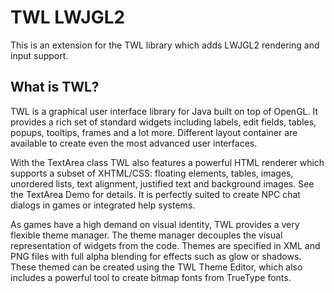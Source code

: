 # TWL LWJGL2

This is an extension for the TWL library which adds LWJGL2 rendering and input support.

## What is TWL?

TWL is a graphical user interface library for Java built on top of OpenGL. It provides a rich set of standard widgets including labels, edit fields, tables, popups, tooltips, frames and a lot more. Different layout container are available to create even the most advanced user interfaces.

With the TextArea class TWL also features a powerful HTML renderer which supports a subset of XHTML/CSS: floating elements, tables, images, unordered lists, text alignment, justified text and background images. See the TextArea Demo for details. It is perfectly suited to create NPC chat dialogs in games or integrated help systems.

As games have a high demand on visual identity, TWL provides a very flexible theme manager. The theme manager decouples the visual representation of widgets from the code. Themes are specified in XML and PNG files with full alpha blending for effects such as glow or shadows. These themed can be created using the TWL Theme Editor, which also includes a powerful tool to create bitmap fonts from TrueType fonts.